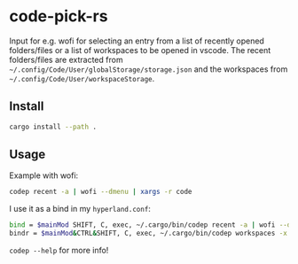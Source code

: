 # code-pick-rs
Input for e.g. wofi for selecting an entry from a list of recently opened folders/files or a list of workspaces to be opened in vscode. The recent folders/files are extracted from `~/.config/Code/User/globalStorage/storage.json` and the workspaces from `~/.config/Code/User/workspaceStorage`.

## Install
```bash
cargo install --path .
```

## Usage
Example with wofi:
```bash
codep recent -a | wofi --dmenu | xargs -r code
```

I use it as a bind in my `hyperland.conf`:
```bash
bind = $mainMod SHIFT, C, exec, ~/.cargo/bin/codep recent -a | wofi --dmenu | xargs -r code
bindr = $mainMod&CTRL&SHIFT, C, exec, ~/.cargo/bin/codep workspaces -x 365 | wofi --dmenu | xargs -r code
```

`codep --help` for more info!
